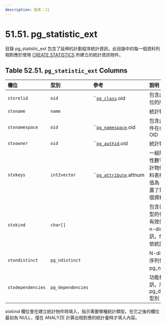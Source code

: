 ```yaml
---
description: 版本：11
---
```


# 51.51. pg\_statistic\_ext

目錄 pg\_statistic\_ext 包含了延伸的計劃程序統計資訊。此目錄中的每一個資料列相對應於使用 [CREATE STATISTICS](../../reference/sql-commands/create-statistics.md) 所建立的統計資訊物件。

## **Table 52.51. `pg_statistic_ext` Columns**

| 欄位 | 型別 | 參考 | 說明 |
| :--- | :--- | :--- | :--- |
| `stxrelid` | `oid` | \`\`[`pg_class`](pg_class.md).oid | 包含此物件包含欄位的所屬資料表 |
| `stxname` | `name` |  | 統計物件的名稱 |
| `stxnamespace` | `oid` | \`\`[`pg_namespace`](pg_namespace.md).oid | 包含此統計資訊物件在命名空間裡的 OID |
| `stxowner` | `oid` | \`\`[`pg_authid`](pg_authid.md).oid | 統計物件的所有者 |
| `stxkeys` | `int2vector` | \`\`[`pg_attribute`](pg_attribute.md).attnum | 一組陣列表示的屬性數字，指示此統計物件覆蓋哪些資料表欄位；例如，值為 1 3 意味著覆蓋了第一個和第三個資料表欄位 |
| `stxkind` | `char[]` |  | 包含已啟用統計類型的代碼的陣列；有效值為：d 表示 n-distinct 統計資訊，f 表示功能相依統計資訊 |
| `stxndistinct` | `pg_ndistinct` |  | N-distinct 計數，序列化為 pg\_ndistinct 型別 |
| `stxdependencies` | `pg_dependencies` |  | 功能相依統計資訊，序列化為 pg\_dependencies 型別 |

stxkind 欄位會在建立統計物件時填入，指示需要哪種統計類型。在它之後的欄位最初為 NULL，僅在 ANALYZE 計算出相對應的統計量時才填入內容。

